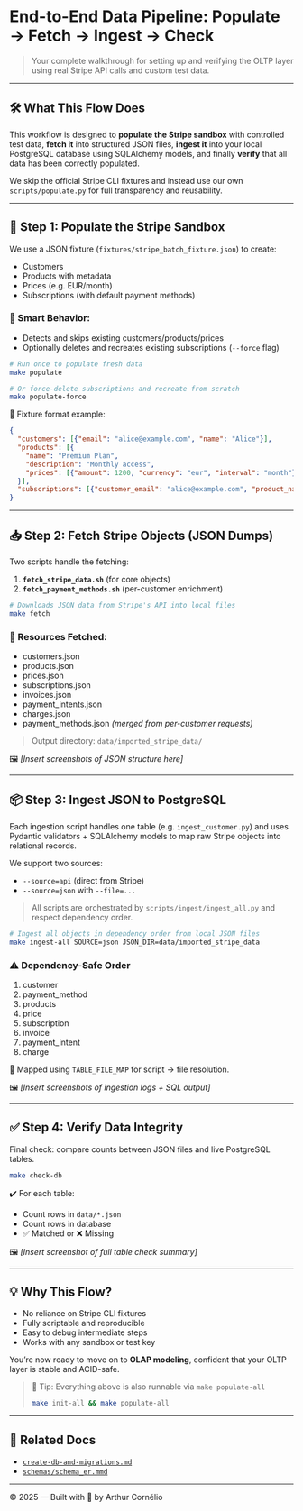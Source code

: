 # End-to-End Data Pipeline: Populate → Fetch → Ingest → Check

> Your complete walkthrough for setting up and verifying the OLTP layer using real Stripe API calls and custom test data.

---

## 🛠️ What This Flow Does

This workflow is designed to **populate the Stripe sandbox** with controlled test data, **fetch it** into structured JSON files, **ingest it** into your local PostgreSQL database using SQLAlchemy models, and finally **verify** that all data has been correctly populated.

We skip the official Stripe CLI fixtures and instead use our own `scripts/populate.py` for full transparency and reusability.

---

## 🧪 Step 1: Populate the Stripe Sandbox

We use a JSON fixture (`fixtures/stripe_batch_fixture.json`) to create:

* Customers
* Products with metadata
* Prices (e.g. EUR/month)
* Subscriptions (with default payment methods)

### 🔁 Smart Behavior:

* Detects and skips existing customers/products/prices
* Optionally deletes and recreates existing subscriptions (`--force` flag)

```bash
# Run once to populate fresh data
make populate

# Or force-delete subscriptions and recreate from scratch
make populate-force
```

📂 Fixture format example:

```json
{
  "customers": [{"email": "alice@example.com", "name": "Alice"}],
  "products": [{
    "name": "Premium Plan",
    "description": "Monthly access",
    "prices": [{"amount": 1200, "currency": "eur", "interval": "month"}]
  }],
  "subscriptions": [{"customer_email": "alice@example.com", "product_name": "Premium Plan"}]
}
```

---

## 📥 Step 2: Fetch Stripe Objects (JSON Dumps)

Two scripts handle the fetching:

1. **`fetch_stripe_data.sh`** (for core objects)
2. **`fetch_payment_methods.sh`** (per-customer enrichment)

```bash
# Downloads JSON data from Stripe's API into local files
make fetch
```

### 🔄 Resources Fetched:

* customers.json
* products.json
* prices.json
* subscriptions.json
* invoices.json
* payment\_intents.json
* charges.json
* payment\_methods.json *(merged from per-customer requests)*

> Output directory: `data/imported_stripe_data/`

🖼️ *\[Insert screenshots of JSON structure here]*

---

## 📦 Step 3: Ingest JSON to PostgreSQL

Each ingestion script handles one table (e.g. `ingest_customer.py`) and uses Pydantic validators + SQLAlchemy models to map raw Stripe objects into relational records.

We support two sources:

* `--source=api` (direct from Stripe)
* `--source=json` with `--file=...`

> All scripts are orchestrated by `scripts/ingest/ingest_all.py` and respect dependency order.

```bash
# Ingest all objects in dependency order from local JSON files
make ingest-all SOURCE=json JSON_DIR=data/imported_stripe_data
```

### ⚠️ Dependency-Safe Order

1. customer
2. payment\_method
3. products
4. price
5. subscription
6. invoice
7. payment\_intent
8. charge

🧩 Mapped using `TABLE_FILE_MAP` for script → file resolution.

🖼️ *\[Insert screenshots of ingestion logs + SQL output]*

---

## ✅ Step 4: Verify Data Integrity

Final check: compare counts between JSON files and live PostgreSQL tables.

```bash
make check-db
```

✔️ For each table:

* Count rows in `data/*.json`
* Count rows in database
* ✅ Matched or ❌ Missing

🖼️ *\[Insert screenshot of full table check summary]*

---

## 💡 Why This Flow?

* No reliance on Stripe CLI fixtures
* Fully scriptable and reproducible
* Easy to debug intermediate steps
* Works with any sandbox or test key

You’re now ready to move on to **OLAP modeling**, confident that your OLTP layer is stable and ACID-safe.

> 🧭 Tip: Everything above is also runnable via `make populate-all`
>
> ```bash
> make init-all && make populate-all
> ```

---

## 📎 Related Docs

* [`create-db-and-migrations.md`](create-db-and-migrations.md)
* [`schemas/schema_er.mmd`](../schemas/schema_er.mmd)

---

© 2025 — Built with 💙 by Arthur Cornélio
